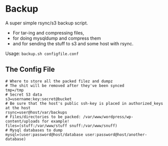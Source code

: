 Backup
======

A super simple rsync/s3 backup script.

* For tar-ing and compressing files,
* for doing mysqldump and compress them
* and for sending the stuff to s3 and some host with rsync.

Usage: ``backup.sh configfile.conf``

The Config File
---------------

	# Where to store all the packed filez and dumpz
	# The shit will be removed after they've been synced
	tmp=/tmp
	# Secret S3 data
	s3=username:key:secret@bucket
	# Be sure that the host's public ssh-key is placed in authorized_keys at the host
	rsync=user@host/var/backups
	# Files/directories to be packed: /var/www/wordpress/wp-content/uploads for example!
	files=(stuff:/var/www/stuff snuff:/var/www/snuff)
	# Mysql databases to dump
	mysql=(user:password@host/database user:password@host/another-database)
